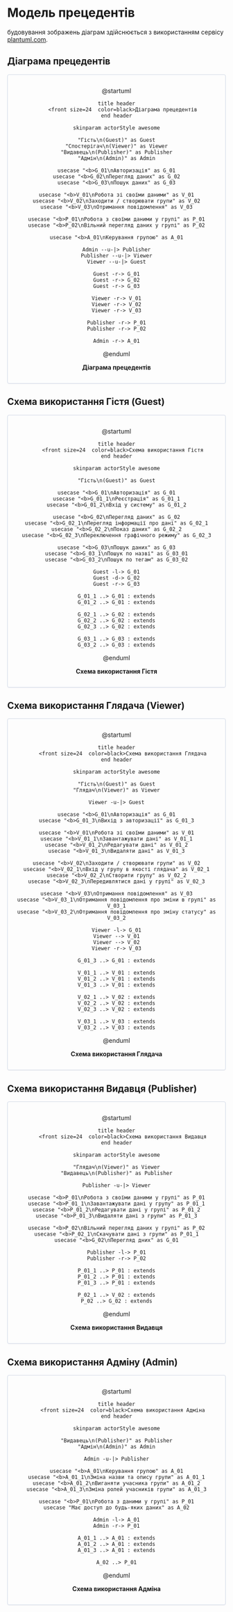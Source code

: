 # Модель прецедентів

будовування зображень діаграм здійснюється з використанням сервісу [plantuml.com](https://plantuml.com/). 

## Діаграма прецедентів

<center style="
    border-radius:4px;
    border: 1px solid #cfd7e6;
    box-shadow: 0 1px 3px 0 rgba(89,105,129,.05), 0 1px 1px 0 rgba(0,0,0,.025);
    padding: 1em;"
>

@startuml

    title header
        <front size=24  color=black>Діаграма прецедентів
    end header

    skinparam actorStyle awesome

    "Гість\n(Guest)" as Guest
    "Спостерігач\n(Viewer)" as Viewer
    "Видавець\n(Publisher)" as Publisher
    "Адмін\n(Admin)" as Admin

    usecase "<b>G_01\nАвторизація" as G_01
    usecase "<b>G_02\nПерегляд даних" as G_02
    usecase "<b>G_03\nПошук даних" as G_03

    usecase "<b>V_01\nРобота зі своїми даними" as V_01
    usecase "<b>V_02\nЗаходити / створювати групи" as V_02
    usecase "<b>V_03\nОтримання повідомлення" as V_03

    usecase "<b>P_01\nРобота з своїми даними у групі" as P_01
    usecase "<b>P_02\nВільний перегляд даних у групі" as P_02

    usecase "<b>A_01\nКерування групою" as A_01

    Admin --u-|> Publisher
    Publisher --u-|> Viewer
    Viewer --u-|> Guest
    
    Guest -r-> G_01
    Guest -r-> G_02
    Guest -r-> G_03

    Viewer -r-> V_01
    Viewer -r-> V_02
    Viewer -r-> V_03

    Publisher -r-> P_01
    Publisher -r-> P_02

    Admin -r-> A_01

@enduml

**Діаграма прецедентів**

</center>

## Схема використання Гістя (Guest)

<center style="
    border-radius:4px;
    border: 1px solid #cfd7e6;
    box-shadow: 0 1px 3px 0 rgba(89,105,129,.05), 0 1px 1px 0 rgba(0,0,0,.025);
    padding: 1em;"
>

@startuml

    title header
        <front size=24  color=black>Схема використання Гістя
    end header

    skinparam actorStyle awesome

    "Гість\n(Guest)" as Guest

    usecase "<b>G_01\nАвторизація" as G_01
    usecase "<b>G_01_1\nРеєстрація" as G_01_1
    usecase "<b>G_01_2\nВхід у систему" as G_01_2

    usecase "<b>G_02\nПерегляд даних" as G_02
    usecase "<b>G_02_1\nПерегляд інформації про дані" as G_02_1
    usecase "<b>G_02_2\nПоказ даних" as G_02_2
    usecase "<b>G_02_3\nПереключення графічного режиму" as G_02_3

    usecase "<b>G_03\nПошук даних" as G_03
    usecase "<b>G_03_1\nПошук по назві" as G_03_01
    usecase "<b>G_03_2\nПошук по тегам" as G_03_02

    Guest -l-> G_01
    Guest -d-> G_02
    Guest -r-> G_03

    G_01_1 ..> G_01 : extends
    G_01_2 ..> G_01 : extends

    G_02_1 ..> G_02 : extends
    G_02_2 ..> G_02 : extends
    G_02_3 ..> G_02 : extends

    G_03_1 ..> G_03 : extends
    G_03_2 ..> G_03 : extends

@enduml

**Схема використання Гістя**

</center>

## Схема використання Глядача (Viewer)

<center style="
    border-radius:4px;
    border: 1px solid #cfd7e6;
    box-shadow: 0 1px 3px 0 rgba(89,105,129,.05), 0 1px 1px 0 rgba(0,0,0,.025);
    padding: 1em;"
>

@startuml

    title header
        <front size=24  color=black>Схема використання Глядача
    end header

    skinparam actorStyle awesome

    "Гість\n(Guest)" as Guest
    "Глядач\n(Viewer)" as Viewer

    Viewer -u-|> Guest

    usecase "<b>G_01\nАвторизація" as G_01
    usecase "<b>G_01_3\nВихід з авторизації" as G_01_3

    usecase "<b>V_01\nРобота зі своїми даними" as V_01
    usecase "<b>V_01_1\nЗавантажувати дані" as V_01_1
    usecase "<b>V_01_2\nРедагувати дані" as V_01_2
    usecase "<b>V_01_3\nВидаляти дані" as V_01_3

    usecase "<b>V_02\nЗаходити / створювати групи" as V_02
    usecase "<b>V_02_1\nВхід у групу в якості глядача" as V_02_1
    usecase "<b>V_02_2\nСтворити групу" as V_02_2
    usecase "<b>V_02_3\nПередивлятися дані у групі" as V_02_3
    
    usecase "<b>V_03\nОтримання повідомлення" as V_03
    usecase "<b>V_03_1\nОтримання повідомлення про зміни в групі" as V_03_1
    usecase "<b>V_03_2\nОтримання повідомлення про зміну статусу" as V_03_2

    Viewer -l-> G_01
    Viewer --> V_01
    Viewer --> V_02
    Viewer -r-> V_03

    G_01_3 ..> G_01 : extends

    V_01_1 ..> V_01 : extends
    V_01_2 ..> V_01 : extends
    V_01_3 ..> V_01 : extends

    V_02_1 ..> V_02 : extends
    V_02_2 ..> V_02 : extends
    V_02_3 ..> V_02 : extends

    V_03_1 ..> V_03 : extends
    V_03_2 ..> V_03 : extends

@enduml

**Схема використання Глядача**

</center>

## Схема використання Видавця (Publisher)

<center style="
    border-radius:4px;
    border: 1px solid #cfd7e6;
    box-shadow: 0 1px 3px 0 rgba(89,105,129,.05), 0 1px 1px 0 rgba(0,0,0,.025);
    padding: 1em;"
>

@startuml

    title header
        <front size=24  color=black>Схема використання Видавця
    end header

    skinparam actorStyle awesome

    "Глядач\n(Viewer)" as Viewer
    "Видавець\n(Publisher)" as Publisher

    Publisher -u-|> Viewer

    usecase "<b>P_01\nРобота з своїми даними у групі" as P_01
    usecase "<b>P_01_1\nЗавантажувати дані у групу" as P_01_1
    usecase "<b>P_01_2\nРедагувати дані у групі" as P_01_2
    usecase "<b>P_01_3\nВидаляти дані з групи" as P_01_3
    
    usecase "<b>P_02\nВільний перегляд даних у групі" as P_02
    usecase "<b>P_02_1\nСкачувати дані з групи" as P_01_1
    usecase "<b>G_02\nПерегляд дних" as G_01

    Publisher -l-> P_01
    Publisher -r-> P_02

    P_01_1 ..> P_01 : extends
    P_01_2 ..> P_01 : extends
    P_01_3 ..> P_01 : extends

    P_02_1 ..> V_02 : extends
    P_02 ..> G_02 : extends

@enduml

**Схема використання Видавця**

</center>

## Схема використання Адміну (Admin)

<center style="
    border-radius:4px;
    border: 1px solid #cfd7e6;
    box-shadow: 0 1px 3px 0 rgba(89,105,129,.05), 0 1px 1px 0 rgba(0,0,0,.025);
    padding: 1em;"
>

@startuml

    title header
        <front size=24  color=black>Схема використання Адміна
    end header

    skinparam actorStyle awesome

    "Видавець\n(Publisher)" as Publisher
    "Адмін\n(Admin)" as Admin

    Admin -u-|> Publisher

    usecase "<b>A_01\nКерування групою" as A_01
    usecase "<b>A_01_1\nЗміна назви та опису групи" as A_01_1
    usecase "<b>A_01_2\nВиганяти учасника групи" as A_01_2
    usecase "<b>A_01_3\nЗміна ролей учасників групи" as A_01_3
    
    usecase "<b>P_01\nРобота з даними у групі" as P_01
    usecase "Має доступ до будь-яких даних" as A_02

    Admin -l-> A_01
    Admin -r-> P_01

    A_01_1 ..> A_01 : extends
    A_01_2 ..> A_01 : extends
    A_01_3 ..> A_01 : extends

    A_02 ..> P_01

@enduml

**Схема використання Адміна**

</center>